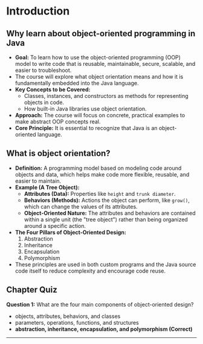 # Introduction
## Why learn about object-oriented programming in Java

*   **Goal:** To learn how to use the object-oriented programming (OOP) model to write code that is reusable, maintainable, secure, scalable, and easier to troubleshoot.
*   The course will explore what object orientation means and how it is fundamentally embedded into the Java language.
*   **Key Concepts to be Covered:**
    *   Classes, instances, and constructors as methods for representing objects in code.
    *   How built-in Java libraries use object orientation.
*   **Approach:** The course will focus on concrete, practical examples to make abstract OOP concepts real.
*   **Core Principle:** It is essential to recognize that Java is an object-oriented language.

## What is object orientation?

*   **Definition:** A programming model based on modeling code around objects and data, which helps make code more flexible, reusable, and easier to maintain.
*   **Example (A Tree Object):**
    *   **Attributes (Data):** Properties like `height` and `trunk diameter`.
    *   **Behaviors (Methods):** Actions the object can perform, like `grow()`, which can change the values of its attributes.
    *   **Object-Oriented Nature:** The attributes and behaviors are contained within a single unit (the "tree object") rather than being organized around a specific action.
*   **The Four Pillars of Object-Oriented Design:**
    1.  Abstraction
    2.  Inheritance
    3.  Encapsulation
    4.  Polymorphism
*   These principles are used in both custom programs and the Java source code itself to reduce complexity and encourage code reuse.

## Chapter Quiz

**Question 1:** What are the four main components of object-oriented design?

*   objects, attributes, behaviors, and classes
*   parameters, operations, functions, and structures
*   **abstraction, inheritance, encapsulation, and polymorphism (Correct)**

---
